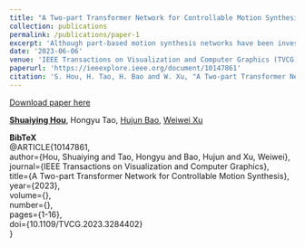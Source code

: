 ```yaml
---
title: "A Two-part Transformer Network for Controllable Motion Synthesis"
collection: publications
permalink: /publications/paper-1
excerpt: 'Although part-based motion synthesis networks have been investigated to reduce the complexity of modeling heterogeneous human motions, their computational cost remains prohibitive in interactive applications. To this end, we propose a novel two-part transformer network that aims to achieve high-quality, controllable motion synthesis results in real-time. Our network separates the skeleton into the upper and lower body parts, reducing the expensive cross-part fusion operations, and models the motions of each part separately through two streams of auto-regressive modules formed by multi-head attention layers. However, such a design might not sufficiently capture the correlations between the parts. We thus intentionally let the two parts share the features of the root joint and design a consistency loss to penalize the difference in the estimated root features and motions by these two auto-regressive modules, significantly improving the quality of synthesized motions. After training on our motion dataset, our network can synthesize a wide range of heterogeneous motions, like cartwheels and twists. Experimental and user study results demonstrate that our network is superior to state-of-the-art human motion synthesis networks in the quality of generated motions.'
date: '2023-06-06'
venue: 'IEEE Transactions on Visualization and Computer Graphics (TVCG)'
paperurl: 'https://ieeexplore.ieee.org/document/10147861'
citation: 'S. Hou, H. Tao, H. Bao and W. Xu, "A Two-part Transformer Network for Controllable Motion Synthesis," in IEEE Transactions on Visualization and Computer Graphics, doi: 10.1109/TVCG.2023.3284402.'
---
```


[Download paper here](https://ieeexplore.ieee.org/document/10147861)

<!-- Recommended citation: Your Name, You. (2010). "Paper Title Number 2." <i>Journal 1</i>. 1(2). -->
[**Shuaiying Hou**](https://houericsy.github.io/ShuaiyingHou/), Hongyu Tao, [Hujun Bao](http://www.cad.zju.edu.cn/home/bao/), [Weiwei Xu](http://www.cad.zju.edu.cn/home/weiweixu/weiweixu_en.htm)


**BibTeX**\
@ARTICLE{10147861,\
  author={Hou, Shuaiying and Tao, Hongyu and Bao, Hujun and Xu, Weiwei},\
  journal={IEEE Transactions on Visualization and Computer Graphics}, \
  title={A Two-part Transformer Network for Controllable Motion Synthesis}, \
  year={2023},\
  volume={},\
  number={},\
  pages={1-16},\
  doi={10.1109/TVCG.2023.3284402}\
  }